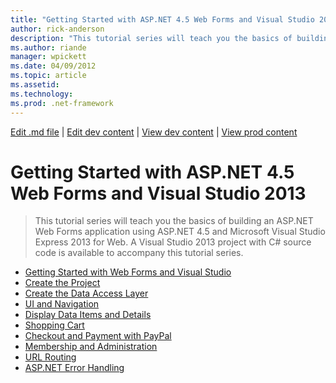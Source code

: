 ```yaml
---
title: "Getting Started with ASP.NET 4.5 Web Forms and Visual Studio 2013 | Microsoft Docs"
author: rick-anderson
description: "This tutorial series will teach you the basics of building an ASP.NET Web Forms application using ASP.NET 4.5 and Visual Studio 2013 Express for Web. A Visua..."
ms.author: riande
manager: wpickett
ms.date: 04/09/2012
ms.topic: article
ms.assetid: 
ms.technology: 
ms.prod: .net-framework
---
```

[Edit .md file](C:\Projects\msc\dev\Msc.Www\Web.ASP\App_Data\github\web-forms\overview\getting-started\index.md) | [Edit dev content](http://www.aspdev.net/umbraco#/content/content/edit/37911) | [View dev content](http://docs.aspdev.net/tutorials/web-forms/overview/getting-started/getting-started-with-aspnet-45-web-forms/index.html) | [View prod content](http://www.asp.net/web-forms/overview/getting-started/getting-started-with-aspnet-45-web-forms)

Getting Started with ASP.NET 4.5 Web Forms and Visual Studio 2013
====================
> This tutorial series will teach you the basics of building an ASP.NET Web Forms application using ASP.NET 4.5 and Microsoft Visual Studio Express 2013 for Web. A Visual Studio 2013 project with C# source code is available to accompany this tutorial series.


- [Getting Started with Web Forms and Visual Studio](introduction-and-overview.md)
- [Create the Project](create-the-project.md)
- [Create the Data Access Layer](create_the_data_access_layer.md)
- [UI and Navigation](ui_and_navigation.md)
- [Display Data Items and Details](display_data_items_and_details.md)
- [Shopping Cart](shopping-cart.md)
- [Checkout and Payment with PayPal](checkout-and-payment-with-paypal.md)
- [Membership and Administration](membership-and-administration.md)
- [URL Routing](url-routing.md)
- [ASP.NET Error Handling](aspnet-error-handling.md)